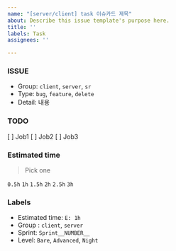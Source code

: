 ```yaml
---
name: "[server/client] task 이슈카드 제목"
about: Describe this issue template's purpose here.
title: ''
labels: Task
assignees: ''

---
```


### ISSUE
* Group: `client`, `server`, `sr`
* Type: `bug`, `feature`, `delete`
* Detail: 내용 

### TODO
 [ ] Job1
 [ ] Job2
 [ ] Job3
 
### Estimated time
> Pick one

`0.5h`
`1h`
`1.5h`
`2h`
`2.5h`
`3h`

### Labels
* Estimated time: `E: 1h`
* Group : `client`, `server`
* Sprint: `Sprint__NUMBER__`
* Level: `Bare`, `Advanced`, `Night`
